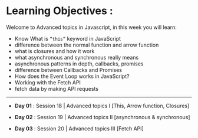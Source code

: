 
# Learning Objectives :
Welcome to Advanced topics in Javascript, in this week you will learn:

- Know What is `“this”` keyword in JavaScript
- difference between the normal function and arrow function
- what is closures and how it work
- what asynchronous and synchronous really means
- asynchronous patterns in depth, callbacks, promises
- difference between Callbacks and Promises
- How does the Event Loop works in JavaScript?
- Working with the Fetch API
- fetch data by making API requests

<hr />

- **Day 01** : Session 18 | Advanced topics I [This, Arrow function, Closures]

- **Day 02** : Session 19 | Advanced topics II [asynchronous & synchronous]

- **Day 03** : Session 20 | Advanced topics III [Fetch API]


